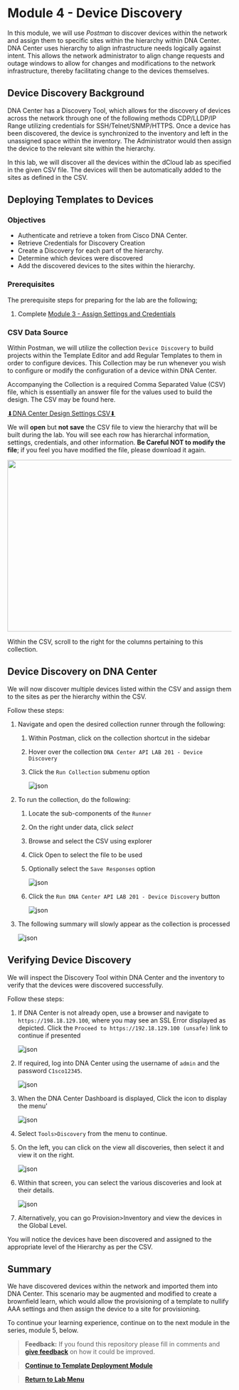 # Module 4 - Device Discovery

In this module, we will use *Postman* to discover devices within the network and assign them to specific sites within the hierarchy within DNA Center. DNA Center uses hierarchy to align infrastructure needs logically against intent. This allows the network administrator to align change requests and outage windows to allow for changes and modifications to the network infrastructure, thereby facilitating change to the devices themselves.

## Device Discovery Background

DNA Center has a Discovery Tool, which allows for the discovery of devices across the network through one of the following methods CDP/LLDP/IP Range utilizing credentials for SSH/Telnet/SNMP/HTTPS. Once a device has been discovered, the device is synchronized to the inventory and left in the unassigned space within the inventory. The Administrator would then assign the device to the relevant site within the hierarchy. 

In this lab, we will discover all the devices within the dCloud lab as specified in the given CSV file. The devices will then be automatically added to the sites as defined in the CSV.

## Deploying Templates to Devices

### Objectives

- Authenticate and retrieve a token from Cisco DNA Center.
- Retrieve Credentials for Discovery Creation
- Create a Discovery for each part of the hierarchy.
- Determine which devices were discovered
- Add the discovered devices to the sites within the hierarchy.

### Prerequisites

The prerequisite steps for preparing for the lab are the following;
1. Complete [Module 3 - Assign Settings and Credentials](./module3-settings.md)

### CSV Data Source

Within Postman, we will utilize the collection `Device Discovery` to build projects within the Template Editor and add Regular Templates to them in order to configure devices. This Collection may be run whenever you wish to configure or modify the configuration of a device within DNA Center. 

Accompanying the Collection is a required Comma Separated Value (CSV) file, which is essentially an answer file for the values used to build the design. The CSV may be found here. 

<a href="https://minhaskamal.github.io/DownGit/#/home?url=https://github.com/kebaldwi/DNAC-TEMPLATES/tree/master/LABS/LAB-I-Rest-API-Orchestration/csv/DNAC-Design-Settings.csv" target="_blank">⬇︎DNA Center Design Settings CSV⬇︎</a>

We will **open** but **not save** the CSV file to view the hierarchy that will be built during the lab. You will see each row has hierarchal information, settings, credentials, and other information. **Be Careful NOT to modify the file**; if you feel you have modified the file, please download it again.

<p align="center"><img src="./images/csv.png" width="800" height="385"></p>

Within the CSV, scroll to the right for the columns pertaining to this collection.

## Device Discovery on DNA Center 

We will now discover multiple devices listed within the CSV and assign them to the sites as per the hierarchy within the CSV.

Follow these steps:

1. Navigate and open the desired collection runner through the following:
   1. Within Postman, click on the collection shortcut in the sidebar
   2. Hover over the collection `DNA Center API LAB 201 - Device Discovery`
   3. Click the `Run Collection` submenu option

      ![json](./images/Postman-Collection-Discovery.png?raw=true "Import JSON")

2. To run the collection, do the following:
   1. Locate the sub-components of the `Runner`
   2. On the right under data, click *select* 
   3. Browse and select the CSV using explorer
   4. Click Open to select the file to be used
   5. Optionally select the `Save Responses` option

      ![json](./images/Postman-Collection-Discovery-Run-CSV.png?raw=true "Import JSON")

   6. Click  the `Run DNA Center API LAB 201 - Device Discovery` button

      ![json](./images/Postman-Collection-Discovery-Runner.png?raw=true "Import JSON")

3. The following summary will slowly appear as the collection is processed

   ![json](./images/Postman-Collection-Discovery-Summary.png?raw=true "Import JSON")

## Verifying Device Discovery 

We will inspect the Discovery Tool within DNA Center and the inventory to verify that the devices were discovered successfully.

Follow these steps:

1. If DNA Center is not already open, use a browser and navigate to `https://198.18.129.100`, where you may see an SSL Error displayed as depicted. Click the `Proceed to https://192.18.129.100 (unsafe)` link to continue if presented

   ![json](./images/DNAC-SSLERROR.png?raw=true "Import JSON")

2. If required, log into DNA Center using the username of `admin` and the password `C1sco12345`.

   ![json](./images/DNAC-Login.png?raw=true "Import JSON")

3. When the DNA Center Dashboard is displayed, Click the  icon to display the menu'

   ![json](./images/DNAC-Menu.png?raw=true "Import JSON")

4. Select `Tools>Discovery` from the menu to continue.
5. On the left, you can click on the view all discoveries, then select it and view it on the right. 

   ![json](./images/DNAC-Menu-Discovery.gif?raw=true "Import JSON")

6. Within that screen, you can select the various discoveries and look at their details.

   ![json](./images/DNAC-TemplateEditor-Discovery-Verify.gif?raw=true "Import JSON")

7. Alternatively, you can go Provision>Inventory and view the devices in the Global Level.

You will notice the devices have been discovered and assigned to the appropriate level of the Hierarchy as per the CSV.

## Summary

We have discovered devices within the network and imported them into DNA Center. This scenario may be augmented and modified to create a brownfield learn, which would allow the provisioning of a template to nullify AAA settings and then assign the device to a site for provisioning.

To continue your learning experience, continue on to the next module in the series, module 5, below.

> **Feedback:** If you found this repository please fill in comments and [**give feedback**](https://app.smartsheet.com/b/form/f75ce15c2053435283a025b1872257fe) on how it could be improved.

> [**Continue to Template Deployment Module**](../LAB-I-Rest-API-Orchestration/module5-template.md)

> [**Return to Lab Menu**](./README.md)